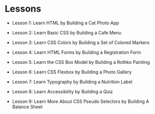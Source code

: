 # Lessons

- Lesson 1: Learn HTML by Building a Cat Photo App

- Lesson 2: Learn Basic CSS by Building a Cafe Menu

- Lesson 3: Learn CSS Colors by Building a Set of Colored Markers

- Lesson 4: Learn HTML Forms by Building a Registration Form

- Lesson 5: Learn the CSS Box Model by Building a Rothko Painting

- Lesson 6: Learn CSS Flexbox by Building a Photo Gallery

- Lesson 7: Learn Typography by Building a Nutrition Label

- Lesson 8: Learn Accessibility by Building a Quiz

- Lesson 9: Learn More About CSS Pseudo Selectors by Building A Balance Sheet